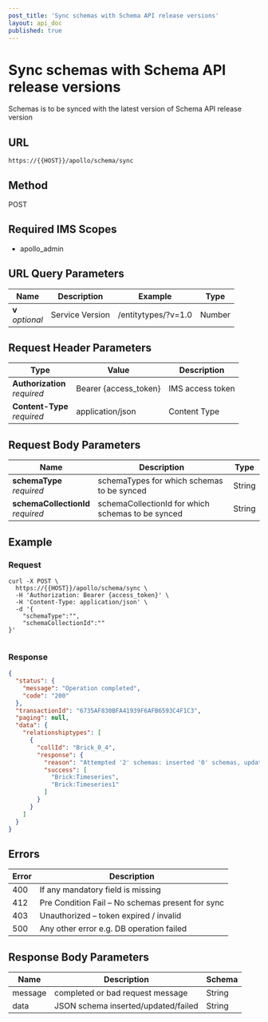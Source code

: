 ```yaml
---
post_title: 'Sync schemas with Schema API release versions'
layout: api_doc
published: true
---
```

# Sync schemas with Schema API release versions

Schemas is to be synced with the latest version of Schema API release version


## URL

`https://{{HOST}}/apollo/schema/sync`


## Method

<div class="post">POST</div>

## Required IMS Scopes

* apollo_admin

## URL Query Parameters

|Name|Description|Example|Type|
|---|---|---|---|
|**v** <br>*optional*|Service Version|/entitytypes/?v=1.0|Number|

## Request Header Parameters

|Type|Value|Description|
|---|---|---|
|**Authorization** <br>*required*|Bearer {access_token}|IMS access token|
|**Content-Type** <br>*required*|application/json|Content Type|

## Request Body Parameters

|Name|Description|Type|
|---|---|---|
| **schemaType** <br>*required*|schemaTypes for which schemas to be synced|String|
| **schemaCollectionId** <br>*required*|schemaCollectionId for which schemas to be synced|String|

## Example

### Request

```shell
curl -X POST \
  https://{{HOST}}/apollo/schema/sync \
  -H 'Authorization: Bearer {access_token}' \
  -H 'Content-Type: application/json' \
  -d '{	
	"schemaType":"",
	"schemaCollectionId":""
}'


```

### Response

```json
{
  "status": {
    "message": "Operation completed",
    "code": "200"
  },
  "transactionId": "6735AF830BFA41939F6AFB6593C4F1C3",
  "paging": null,
  "data": {
    "relationshiptypes": [
      {
        "collId": "Brick_0_4",
        "response": {
          "reason": "Attempted '2' schemas: inserted '0' schemas, updated '2' schemas, '0' failed",
          "success": [
            "Brick:Timeseries",
            "Brick:Timeseries1"
          ]
        }
      }
    ]
  }
}
```

## Errors

|Error|Description|
|---|---|
|400|If any mandatory field is missing      	   |
|412|Pre Condition Fail – No schemas present for sync	   |
|403|Unauthorized – token expired / invalid 	   |
|500|Any other error e.g. DB operation failed	   |


## Response Body Parameters

|Name|Description|Schema|
|---|---|---|
|message         |completed or bad request message|String |
|data    		 |JSON schema inserted/updated/failed|String|
